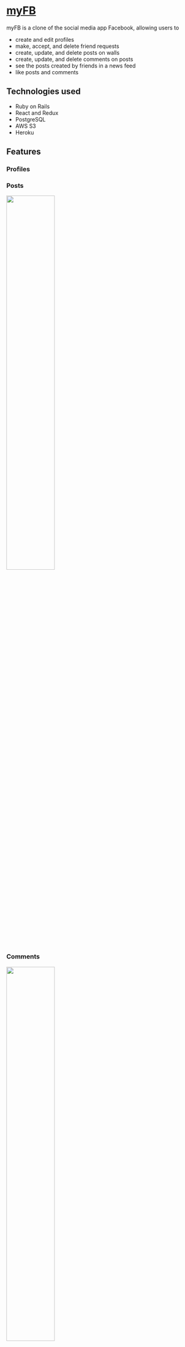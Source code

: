 # [myFB](https://my-forest-buddies.herokuapp.com/)

myFB is a clone of the social media app Facebook, allowing users to 
* create and edit profiles
* make, accept, and delete friend requests
* create, update, and delete posts on walls
* create, update, and delete comments on posts
* see the posts created by friends in a news feed
* like posts and comments 

## Technologies used
* Ruby on Rails
* React and Redux
* PostgreSQL
* AWS S3
* Heroku

## Features
### Profiles

### Posts
<img src="https://user-images.githubusercontent.com/80478925/125618052-6eea5bc1-d3f0-4c85-8a35-d5a26d12cac8.gif" width="50%">

### Comments
<img src="https://user-images.githubusercontent.com/80478925/125617684-6f7d013d-c81f-49e0-ab35-daaa996701d8.gif" width="50%">

### Likes
<img src="https://user-images.githubusercontent.com/80478925/125618002-4c1b15cc-a990-4d31-b15e-d2bb7a396aa5.gif" width="50%">
